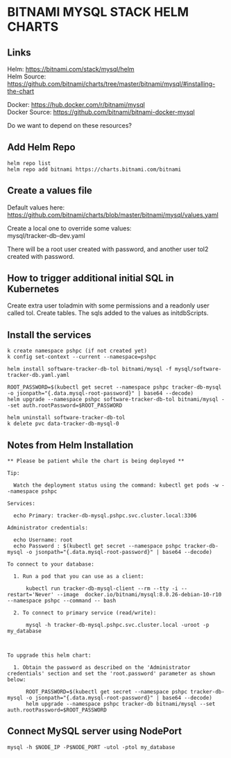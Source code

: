 # BITNAMI MYSQL STACK HELM CHARTS

## Links
Helm: https://bitnami.com/stack/mysql/helm  
Helm Source: https://github.com/bitnami/charts/tree/master/bitnami/mysql/#installing-the-chart  

Docker: https://hub.docker.com/r/bitnami/mysql  
Docker Source: https://github.com/bitnami/bitnami-docker-mysql  

Do we want to depend on these resources?

## Add Helm Repo
```
helm repo list
helm repo add bitnami https://charts.bitnami.com/bitnami
```

## Create a values file
Default values here: https://github.com/bitnami/charts/blob/master/bitnami/mysql/values.yaml 

Create a local one to override some values:  
mysql/tracker-db-dev.yaml 

There will be a root user created with password, and another user tol2 created with password.

## How to trigger additional initial SQL in Kubernetes
Create extra user toladmin with some permissions and a readonly user called tol.
Create tables.
The sqls added to the values as initdbScripts.

## Install the services
```
k create namespace pshpc (if not created yet)
k config set-context --current --namespace=pshpc

helm install software-tracker-db-tol bitnami/mysql -f mysql/software-tracker-db.yaml.yaml

ROOT_PASSWORD=$(kubectl get secret --namespace pshpc tracker-db-mysql -o jsonpath="{.data.mysql-root-password}" | base64 --decode)
helm upgrade --namespace pshpc software-tracker-db-tol bitnami/mysql --set auth.rootPassword=$ROOT_PASSWORD

helm uninstall software-tracker-db-tol
k delete pvc data-tracker-db-mysql-0
```

## Notes from Helm Installation
```text
** Please be patient while the chart is being deployed **

Tip:

  Watch the deployment status using the command: kubectl get pods -w --namespace pshpc

Services:

  echo Primary: tracker-db-mysql.pshpc.svc.cluster.local:3306

Administrator credentials:

  echo Username: root
  echo Password : $(kubectl get secret --namespace pshpc tracker-db-mysql -o jsonpath="{.data.mysql-root-password}" | base64 --decode)

To connect to your database:

  1. Run a pod that you can use as a client:

      kubectl run tracker-db-mysql-client --rm --tty -i --restart='Never' --image  docker.io/bitnami/mysql:8.0.26-debian-10-r10 --namespace pshpc --command -- bash

  2. To connect to primary service (read/write):

      mysql -h tracker-db-mysql.pshpc.svc.cluster.local -uroot -p my_database



To upgrade this helm chart:

  1. Obtain the password as described on the 'Administrator credentials' section and set the 'root.password' parameter as shown below:

      ROOT_PASSWORD=$(kubectl get secret --namespace pshpc tracker-db-mysql -o jsonpath="{.data.mysql-root-password}" | base64 --decode)
      helm upgrade --namespace pshpc tracker-db bitnami/mysql --set auth.rootPassword=$ROOT_PASSWORD
```

## Connect MySQL server using NodePort
```
mysql -h $NODE_IP -P$NODE_PORT -utol -ptol my_database
```
